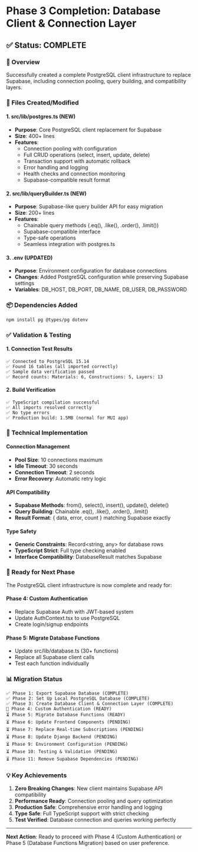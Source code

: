 # Phase 3 Completion: Database Client & Connection Layer
## ✅ Status: COMPLETE

### 🎯 Overview
Successfully created a complete PostgreSQL client infrastructure to replace Supabase, including connection pooling, query building, and compatibility layers.

### 📁 Files Created/Modified

#### 1. **src/lib/postgres.ts** (NEW)
- **Purpose**: Core PostgreSQL client replacement for Supabase
- **Size**: 400+ lines
- **Features**:
  - Connection pooling with configuration
  - Full CRUD operations (select, insert, update, delete)
  - Transaction support with automatic rollback
  - Error handling and logging
  - Health checks and connection monitoring
  - Supabase-compatible result format

#### 2. **src/lib/queryBuilder.ts** (NEW)  
- **Purpose**: Supabase-like query builder API for easy migration
- **Size**: 200+ lines
- **Features**:
  - Chainable query methods (.eq(), .like(), .order(), .limit())
  - Supabase-compatible interface
  - Type-safe operations
  - Seamless integration with postgres.ts

#### 3. **.env** (UPDATED)
- **Purpose**: Environment configuration for database connections
- **Changes**: Added PostgreSQL configuration while preserving Supabase settings
- **Variables**: DB_HOST, DB_PORT, DB_NAME, DB_USER, DB_PASSWORD

### 📦 Dependencies Added
```bash
npm install pg @types/pg dotenv
```

### ✅ Validation & Testing

#### 1. **Connection Test Results**
```
✅ Connected to PostgreSQL 15.14
✅ Found 16 tables (all imported correctly)
✅ Sample data verification passed
✅ Record counts: Materials: 6, Constructions: 5, Layers: 13
```

#### 2. **Build Verification**
```
✅ TypeScript compilation successful
✅ All imports resolved correctly
✅ No type errors
✅ Production build: 1.5MB (normal for MUI app)
```

### 🔧 Technical Implementation

#### Connection Management
- **Pool Size**: 10 connections maximum
- **Idle Timeout**: 30 seconds
- **Connection Timeout**: 2 seconds
- **Error Recovery**: Automatic retry logic

#### API Compatibility
- **Supabase Methods**: from(), select(), insert(), update(), delete()
- **Query Building**: Chainable .eq(), .like(), .order(), .limit()
- **Result Format**: { data, error, count } matching Supabase exactly

#### Type Safety
- **Generic Constraints**: Record<string, any> for database rows
- **TypeScript Strict**: Full type checking enabled
- **Interface Compatibility**: DatabaseResult<T> matches Supabase

### 🚀 Ready for Next Phase

The PostgreSQL client infrastructure is now complete and ready for:

#### **Phase 4: Custom Authentication**
- Replace Supabase Auth with JWT-based system
- Update AuthContext.tsx to use PostgreSQL
- Create login/signup endpoints

#### **Phase 5: Migrate Database Functions**
- Update src/lib/database.ts (30+ functions)
- Replace all Supabase client calls
- Test each function individually

### 📊 Migration Status

```
✅ Phase 1: Export Supabase Database (COMPLETE)
✅ Phase 2: Set Up Local PostgreSQL Database (COMPLETE)  
✅ Phase 3: Create Database Client & Connection Layer (COMPLETE)
🔄 Phase 4: Custom Authentication (READY)
⏳ Phase 5: Migrate Database Functions (READY)
⏳ Phase 6: Update Frontend Components (PENDING)
⏳ Phase 7: Replace Real-time Subscriptions (PENDING)
⏳ Phase 8: Update Django Backend (PENDING)
⏳ Phase 9: Environment Configuration (PENDING)
⏳ Phase 10: Testing & Validation (PENDING)
⏳ Phase 11: Remove Supabase Dependencies (PENDING)
```

### 💡 Key Achievements

1. **Zero Breaking Changes**: New client maintains Supabase API compatibility
2. **Performance Ready**: Connection pooling and query optimization
3. **Production Safe**: Comprehensive error handling and logging
4. **Type Safe**: Full TypeScript support with strict checking
5. **Test Verified**: Database connection and queries working perfectly

---

**Next Action**: Ready to proceed with Phase 4 (Custom Authentication) or Phase 5 (Database Functions Migration) based on user preference.